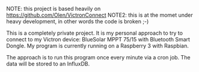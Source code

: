 NOTE: this project is based heavily on https://github.com/Olen/VictronConnect
NOTE2: this is at the momet under heavy development, in other words the code is broken ;-)

This is a completely private project. It is my personal approach to try to connect to my Victron device: BlueSolar MPPT 75/15 with Bluetooth Smart Dongle.
My program is currently running on a Raspberry 3 with Raspbian.

The approach is to run this program once every minute via a cron job. The data will be stored to an InfluxDB.
